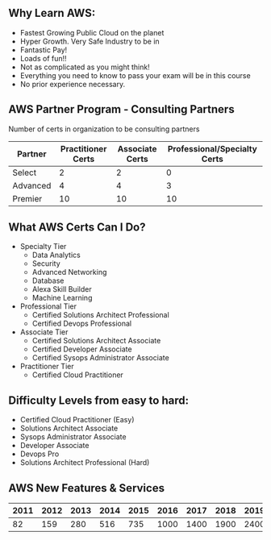 ## Why Learn AWS:
- Fastest Growing Public Cloud on the planet
- Hyper Growth. Very Safe Industry to be in
- Fantastic Pay!
- Loads of fun!!
- Not as complicated as you might think!
- Everything you need to know to pass your exam will be in this course
- No prior experience necessary.

## AWS Partner Program - Consulting Partners
Number of certs in organization to be consulting partners

|Partner|Practitioner Certs|Associate Certs|Professional/Specialty Certs|
|-|-|-|-|
Select | 2 | 2 | 0
Advanced | 4 | 4 | 3
Premier | 10 | 10 |10

## What AWS Certs Can I Do?
- Specialty Tier
  - Data Analytics
  - Security
  - Advanced Networking
  - Database
  - Alexa Skill Builder
  - Machine Learning
- Professional Tier
  - Certified Solutions Architect Professional
  - Certified Devops Professional
- Associate Tier
  - Certified Solutions Architect Associate
  - Certified Developer Associate
  - Certified Sysops Administrator Associate
- Practitioner Tier
  - Certified Cloud Practitioner

## Difficulty Levels from easy to hard:
- Certified Cloud Practitioner (Easy)
- Solutions Architect Associate
- Sysops Administrator Associate
- Developer Associate
- Devops Pro
- Solutions Architect Professional (Hard)

## AWS New Features & Services
|2011|2012|2013|2014|2015|2016|2017|2018|2019|
|-|-|-|-|-|-|-|-|-|
|82|159|280|516|735|1000|1400|1900|2400|
